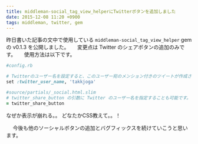 ```yaml
---
title: middleman-social_tag_view_helperにTwitterボタンを追加しました
date: 2015-12-08 11:20 +0900
tags: middleman, twitter, gem
---
```


昨日書いた記事の文中で使用している ```middleman-social_tag_view_helper``` gem の
v0.1.3 を公開しました。
　
変更点は Twitter のシェアボタンの追加のみです。
　
使用方法は以下です。

```ruby
#config.rb

# Twitterのユーザー名を設定すると、このユーザー宛のメンション付きのツイートが作成されます。
set :twitter_user_name, 'takkjoga'
```

```ruby
#source/partials/_social.html.slim
# twitter_share_button の引数に Twitter のユーザー名を指定することも可能です。
= twitter_share_button
```

なぜか表示が崩れる。。
どなたかCSS教えて。。！

　
今後も他のソーシャルボタンの追加とバグフィックスを続けていこうと思います。
